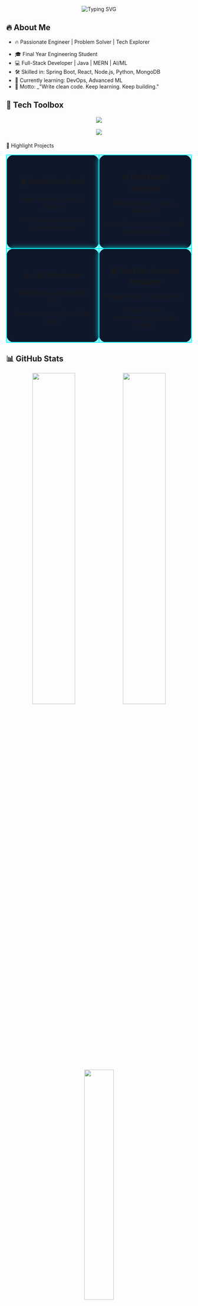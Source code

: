 

<p align="center">
  <img src="https://readme-typing-svg.herokuapp.com?font=Fira+Code&size=22&duration=2000&pause=800&color=00F7FF&center=true&vCenter=true&width=1000&lines=👋+Hey+there!+I'm+Vikas+Amale+👨‍💻;🎓+Final+Year+Engineering+Student+•+Java+Developer+•+AI/ML+Enthusiast;+Turning+☕+Coffee+into+Code+🚀+•+Always+Learning+💡" alt="Typing SVG" />
</p>



## 🔥 About Me
+ 🔥 Passionate Engineer | Problem Solver | Tech Explorer
- 🎓 Final Year Engineering Student  
- 💻 Full-Stack Developer | Java | MERN | AI/ML  
- 🛠️ Skilled in: Spring Boot, React, Node.js, Python, MongoDB  
- 🌱 Currently learning: DevOps, Advanced ML  
- 🧠 Motto: _"Write clean code. Keep learning. Keep building."



## 🧰 Tech Toolbox

<div align="center" style="margin: 20px 0;"> <img src="https://skillicons.dev/icons?i=java,python,spring,react,nodejs,mongodb,mysql,git,github,html,css,js,bootstrap" /> <br><br> <img src="https://img.shields.io/badge/Spring%20Boot-6DB33F?style=for-the-badge&logo=springboot&logoColor=white"/> </div>

🚀 Highlight Projects
<table align="center" style="width:100%;border-spacing: 15px;"> <tr> <td align="center" width="45%" style="background:#0f172a;border-radius:20px;padding:20px;border:2px solid #00f7ff;box-shadow:0 0 15px #00f7ff;"> <h3>🔒 Smart Face Lock</h3> <p><strong>Tech:</strong> Python, OpenCV, Arduino</p> <p>Face recognition based smart door lock</p> </td> <td align="center" width="45%" style="background:#0f172a;border-radius:20px;padding:20px;border:2px solid #00f7ff;box-shadow:0 0 15px #00f7ff;"> <h3>📊 Real Estate Analysis</h3> <p><strong>Tech:</strong> Python, Pandas, Matplotlib</p> <p>Visualize market trends and pricing insights</p> </td> </tr> <tr> <td align="center" style="background:#0f172a;border-radius:20px;padding:20px;border:2px solid #00f7ff;box-shadow:0 0 15px #00f7ff;"> <h3>✂️ URL Shortener</h3> <p><strong>Tech:</strong> Node.js, MongoDB, EJS</p> <p>Generate secure, fast short links</p> </td> <td align="center" style="background:#0f172a;border-radius:20px;padding:20px;border:2px solid #00f7ff;box-shadow:0 0 15px #00f7ff;"> <h3>📹 YouTube Success Predictor</h3> <p><strong>Tech:</strong> Python, Streamlit, ML</p> <p>Predicts video performance using ML models</p> </td> </tr> </table>


## 📊 GitHub Stats

<p align="center"> <img src="https://github-readme-stats.vercel.app/api?username=VikasAmale&show_icons=true&theme=tokyonight&hide_border=true" width="48%"/> <img src="https://github-readme-streak-stats.herokuapp.com/?user=VikasAmale&theme=tokyonight&hide_border=true" width="48%"/> <br><br> <img src="https://github-readme-stats.vercel.app/api/top-langs/?username=VikasAmale&layout=compact&theme=tokyonight&hide_border=true" width="40%"/> </p>

## 🌐 Connect with Me

<p align="center"> <a href="https://www.linkedin.com/in/vikas-amale" target="_blank"><img src="https://img.shields.io/badge/LinkedIn-%230077B5.svg?&style=for-the-badge&logo=linkedin&logoColor=white"/></a> <a href="mailto:vickyamale2004@gmail.com"><img src="https://img.shields.io/badge/Gmail-%23D14836.svg?&style=for-the-badge&logo=gmail&logoColor=white"/></a> <a href="https://github.com/VikasAmale"><img src="https://img.shields.io/badge/GitHub-%23121011.svg?&style=for-the-badge&logo=github&logoColor=white"/></a> <a href="https://vikasamale.github.io"><img src="https://img.shields.io/badge/Portfolio-%23000000.svg?&style=for-the-badge&logo=react&logoColor=white"/></a> </p>

## ✨ Quote That Drives Me
"Write once, run anywhere."
<p align="right">— That's why I chose Java, but I code everywhere ⚡</p>

<p align="center"> <img src="https://capsule-render.vercel.app/api?type=waving&color=00f7ff&height=200&section=footer&text=Thanks%20for%20visiting!%20🌟&fontSize=30&fontAlignY=40" /> </p> ```
</p>
